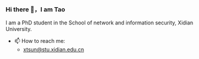 ### Hi there 👋，I am Tao
I am a PhD student in the School of network and information security, Xidian University.

<!--
**starlookup/starlookup** is a ✨ _special_ ✨ repository because its `README.md` (this file) appears on your GitHub profile.

Here are some ideas to get you started:

- 🔭 I’m currently working on ...
- 🌱 I’m currently learning ...
- 👯 I’m looking to collaborate on ...
- 🤔 I’m looking for help with ...
- 💬 Ask me about ...

- 😄 Pronouns: ...
- ⚡ Fun fact: ...
-->
- 📫 How to reach me: 
  * xtsun@stu.xidian.edu.cn
